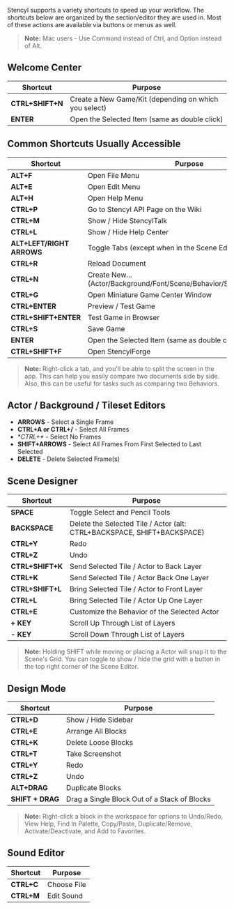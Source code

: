 Stencyl supports a variety shortcuts to speed up your workflow. The shortcuts below are organized by the section/editor they are used in.  Most of these actions are available via buttons or menus as well.

> **Note:** Mac users - Use Command instead of Ctrl, and Option instead of Alt.


## Welcome Center

Shortcut | Purpose
--- | ---
**CTRL+SHIFT+N** | Create a New Game/Kit (depending on which you select)
**ENTER** | Open the Selected Item (same as double click)


## Common Shortcuts Usually Accessible

Shortcut | Purpose
--- | ---
**ALT+F** | Open File Menu
**ALT+E** | Open Edit Menu
**ALT+H** | Open Help Menu
**CTRL+P** | Go to Stencyl API Page on the Wiki
**CTRL+M** | Show / Hide StencylTalk
**CTRL+L** | Show / Hide Help Center
**ALT+LEFT/RIGHT ARROWS** | Toggle Tabs (except when in the Scene Editor)
**CTRL+R** | Reload Document
**CTRL+N** | Create New... (Actor/Background/Font/Scene/Behavior/Sound/Tileset/Pack)
**CTRL+G** | Open Miniature Game Center Window
**CTRL+ENTER** | Preview / Test Game
**CTRL+SHIFT+ENTER** | Test Game in Browser
**CTRL+S** | Save Game
**ENTER** | Open the Selected Item (same as double click)
**CTRL+SHIFT+F** | Open StencylForge

> **Note:** Right-click a tab, and you'll be able to split the screen in the app. This can help you easily compare two documents side by side.  Also, this can be useful for tasks such as comparing two Behaviors.

## Actor / Background / Tileset Editors

* **ARROWS** - Select a Single Frame
* **CTRL+A or CTRL+/** - Select All Frames
* **CTRL+\** - Select No Frames
* **SHIFT+ARROWS** - Select All Frames From First Selected to Last Selected
* **DELETE** - Delete Selected Frame(s)

## Scene Designer

Shortcut | Purpose
--- | ---
**SPACE** | Toggle Select and Pencil Tools
**BACKSPACE** | Delete the Selected Tile / Actor (alt: CTRL+BACKSPACE, SHIFT+BACKSPACE)
**CTRL+Y** | Redo
**CTRL+Z** | Undo
**CTRL+SHIFT+K** | Send Selected Tile / Actor to Back Layer
**CTRL+K** | Send Selected Tile / Actor Back One Layer
**CTRL+SHIFT+L** | Bring Selected Tile / Actor to Front Layer
**CTRL+L** | Bring Selected Tile / Actor Up One Layer
**CTRL+E** | Customize the Behavior of the Selected Actor
**+ KEY** | Scroll Up Through List of Layers
**- KEY** | Scroll Down Through List of Layers

> **Note:** Holding SHIFT while moving or placing a Actor will snap it to the Scene's Grid.  You can toggle to show / hide the grid with a button in the top right corner of the Scene Editor.

## Design Mode

Shortcut | Purpose
--- | ---
**CTRL+D** | Show / Hide Sidebar
**CTRL+E** | Arrange All Blocks
**CTRL+K** | Delete Loose Blocks
**CTRL+T** | Take Screenshot
**CTRL+Y** | Redo
**CTRL+Z** | Undo
**ALT+DRAG** | Duplicate Blocks
**SHIFT + DRAG** | Drag a Single Block Out of a Stack of Blocks

> **Note:** Right-click a block in the workspace for options to Undo/Redo, View Help, Find In Palette, Copy/Paste, Duplicate/Remove, Activate/Deactivate, and Add to Favorites.

## Sound Editor

Shortcut | Purpose
--- | ---
**CTRL+C** | Choose File
**CTRL+M** | Edit Sound
